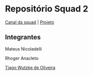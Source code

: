 # Repositório Squad 2

[Canal da squad](https://chat.codenation.com.br/group/aceleradev-xp-ds-squad2) | [Projeto](https://www.codenation.dev/private-journey/adxp-datascience-joinville-2/challenge/ml-leads)

## Integrantes
Mateus Nicoladelli

Rhoger Anacleto

[Tiago Wutzke de Oliveira](https://www.linkedin.com/in/tiago-wutzke-de-oliveira-42174239/) 




